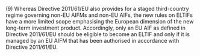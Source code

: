 (9) Whereas Directive 2011/61/EU also provides for a staged third-country regime governing non-EU AIFMs and non-EU AIFs, the new rules on ELTIFs have a more limited scope emphasising the European dimension of the new long-term investment product. Accordingly, only an EU AIF as defined in Directive 2011/61/EU should be eligible to become an ELTIF and only if it is managed by an EU AIFM that has been authorised in accordance with Directive 2011/61/EU.